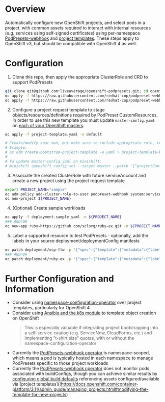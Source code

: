 # Overview

Automatically configure new OpenShift projects, and select pods in a project, with common assets required to interact with internal resources (e.g. services using self-signed certificates) using per-namespace [PodPresets-webhook](https://github.com/redhat-cop/podpreset-webhook) and [project templates](https://docs.openshift.com/container-platform/3.11/admin_guide/managing_projects.html#modifying-the-template-for-new-projects). These steps apply to OpenShift v3, but should be compatible with OpenShift 4 as well.

# Configuration

  1. Clone this repo, then apply the appropriate ClusterRole and CRD to support PodPresets
  ```bash
  git clone git@github.com:liveaverage/openshift-podpresets.git; cd openshift-podpresets
  oc apply -f https://raw.githubusercontent.com/redhat-cop/podpreset-webhook/master/deploy/crds/redhatcop_v1alpha1_podpreset_crd.yaml
  oc apply -f https://raw.githubusercontent.com/redhat-cop/podpreset-webhook/master/deploy/clusterrole.yaml
  ```
  2. Configure a project request template to stage objects/resources/definitions required by PodPreset CustomResources. In order to use this new template you must update `master-config.yaml` on [each of your OpenShift masters](https://docs.openshift.com/container-platform/3.11/admin_guide/managing_projects.html#modifying-the-template-for-new-projects).
  ```bash
  oc apply -f project-template.yaml -n default
  
  # Create/modify your own, but make sure to include appropriate role, rolebinding, secret, deployment, etc. details from the sample project-template.yaml
  # Example:
  # oc adm create-bootstrap-project-template -o yaml > project-template-base.yaml
  #
  # To update master-config.yaml on minishift:
  # minishift openshift config set --target master --patch '{"projectConfig": { "projectRequestTemplate": "default/custom-project-request" } }'
  ```
  3. Associate the created ClusterRole with future serviceAccount and create a new project using the project request template
  ```bash
  export PROJECT_NAME="sample"
  oc adm policy add-cluster-role-to-user podpreset-webhook system:serviceaccount:${PROJECT_NAME}:podpreset-webhook
  oc new-project ${PROJECT_NAME}
  ```
  4. (Optional) Create sample workloads
  ```bash
  oc apply -f deployment-sample.yaml -n ${PROJECT_NAME}
  ### AND/OR 
  oc new-app ruby~https://github.com/sclorg/ruby-ex.git -n ${PROJECT_NAME}
  ```
  5. Label a supported resource to test PodPresets - optionally, add the labels in your source deployment/deploymentConfig manifests
  ```bash
  oc patch deployment/ocp-ftw -p '{"spec":{"template":{"metadata":{"labels":{"workload":"intra"}}}}}' -n ${PROJECT_NAME}
  ### AND/OR
  oc patch deployment/ruby-ex -p '{"spec":{"template":{"metadata":{"labels":{"workload":"intra"}}}}}' -n ${PROJECT_NAME}
  ```

# Further Configuration and Information

  - Consider using [namespace-configuration-operator](https://github.com/redhat-cop/namespace-configuration-operator) over project templates, particularly for OpenShift 4
  - Consider using [Ansible and the k8s module](https://docs.ansible.com/ansible/latest/modules/k8s_module.html) to template object creation on OpenShift
    > This is especially valuable if integrating project bootstrapping into a self-service catalog (e.g. ServiceNow, CloudForms, etc.) and implementing "t-shirt size" quotas, with or without the namespace-configuration-operator
  - Currently the [PodPresets-webhook operator](https://github.com/redhat-cop/podpreset-webhook) is namespace-scoped, which means a pod is typically hosted in each namespace to manage PodPresets specific to those project workloads
  - Currently the [PodPresets-webhook operator](https://github.com/redhat-cop/podpreset-webhook) does not monitor pods associated with buildConfigs, though you can achieve similar results by [configuring global build defaults](https://docs.openshift.com/container-platform/3.11/install_config/build_defaults_overrides.html#manually-setting-global-build-defaults) referencing assets configured/available via [project templates]((https://docs.openshift.com/container-platform/3.11/admin_guide/managing_projects.html#modifying-the-template-for-new-projects)

